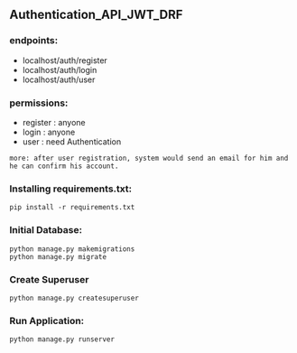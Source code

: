 ## Authentication_API_JWT_DRF

<h3>endpoints:</h3>
<ul> 
  <li>localhost/auth/register</li> 
  <li>localhost/auth/login</li>
  <li>localhost/auth/user</li>
</ul>

<h3>permissions:</h3>
<ul> 
  <li>register : anyone</li> 
  <li>login : anyone</li>
  <li>user : need Authentication</li>
</ul>

`
more:
after user registration, system would send an email for him and he can confirm his account.
`

### Installing requirements.txt:
```
pip install -r requirements.txt
```
### Initial Database:
```
python manage.py makemigrations
python manage.py migrate
```
### Create Superuser
```
python manage.py createsuperuser
```
### Run Application:
```
python manage.py runserver
```
